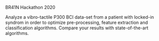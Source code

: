 BR41N Hackathon 2020


Analyze a vibro-tactile P300 BCI data-set from a patient with locked-in syndrom in order to optimize pre-processing, feature extraction and classification algorithms. Compare your results with state-of-the-art algorithms.
